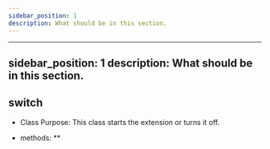 ```yaml
---
sidebar_position: 1
description: What should be in this section.
---
```


---
sidebar_position: 1
description: What should be in this section.
---

## switch
* Class Purpose: This class starts the extension or turns it off.

* methods:
    **
